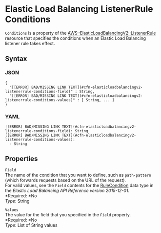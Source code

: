 # Elastic Load Balancing ListenerRule Conditions<a name="aws-properties-elasticloadbalancingv2-listenerrule-conditions"></a>

`Conditions` is a property of the [AWS::ElasticLoadBalancingV2::ListenerRule](aws-resource-elasticloadbalancingv2-listenerrule.md) resource that specifies the conditions when an Elastic Load Balancing listener rule takes effect\.

## Syntax<a name="w3ab2c21c14d829b5"></a>

### JSON<a name="aws-properties-elasticloadbalancingv2-listenerrule-conditions-syntax.json"></a>

```
{
  "[[ERROR] BAD/MISSING LINK TEXT](#cfn-elasticloadbalancingv2-listenerrule-conditions-field)" : String,
  "[[ERROR] BAD/MISSING LINK TEXT](#cfn-elasticloadbalancingv2-listenerrule-conditions-values)" : [ String, ... ]
}
```

### YAML<a name="aws-properties-elasticloadbalancingv2-listenerrule-conditions-syntax.yaml"></a>

```
[[ERROR] BAD/MISSING LINK TEXT](#cfn-elasticloadbalancingv2-listenerrule-conditions-field): String
[[ERROR] BAD/MISSING LINK TEXT](#cfn-elasticloadbalancingv2-listenerrule-conditions-values):
  - String
```

## Properties<a name="w3ab2c21c14d829b7"></a>

`Field`  
The name of the condition that you want to define, such as `path-pattern` \(which forwards requests based on the URL of the request\)\.  
For valid values, see the `Field` contents for the [RuleCondition](http://docs.aws.amazon.com/elasticloadbalancing/latest/APIReference/API_RuleCondition.html) data type in the *Elastic Load Balancing API Reference version 2015\-12\-01*\.  
*Required: *No  
*Type*: String

`Values`  
The value for the field that you specified in the `Field` property\.  
*Required: *No  
*Type*: List of String values